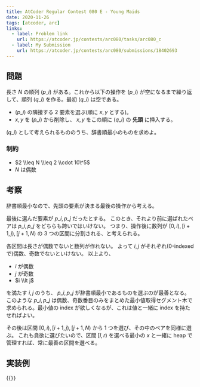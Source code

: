 ```yaml
---
title: AtCoder Regular Contest 080 E - Young Maids
date: 2020-11-26
tags: [atcoder, arc]
links:
  - label: Problem link
    url: https://atcoder.jp/contests/arc080/tasks/arc080_c
  - label: My Submission
    url: https://atcoder.jp/contests/arc080/submissions/18402693
---
```


## 問題

長さ $N$ の順列 $(p\_i)$ がある。これから以下の操作を $(p\_i)$ が空になるまで繰り返して、順列 $(q\_i)$ を作る。最初 $(q\_i)$ は空である。

- $(p\_i)$ の隣接する 2 要素を選ぶ(順に $x, y$ とする)。
- $x,y$ を $(p\_i)$ から削除し、 $x, y$ をこの順に $(q\_i)$ の **先頭** に挿入する。

$(q\_i)$ として考えられるもののうち、辞書順最小のものを求めよ。

### 制約

- $2 \\leq N \\leq 2 \\cdot 10\^5$
- $N$ は偶数

## 考察

辞書順最小なので、先頭の要素が決まる最後の操作から考える。

最後に選んだ要素が $p\_i, p\_j$ だったとする。
このとき、それより前に選ばれたペアは $p\_i, p\_j$ をどちらも跨いではいけない。
つまり、操作後に数列が $[0, i), [i+1, j), [j+1, N)$ の 3 つの区間に分割される、と考えられる。

各区間は長さが偶数でないと数列が作れない。
よって $i, j$ がそれぞれ(0-indexed で)偶数、奇数でないといけない。
以上より、

- $i$ が偶数
- $j$ が奇数
- $i \\lt j$

を満たす $i, j$ のうち、 $p\_i, p\_j$ が辞書順最小であるものを選ぶのが最善となる。
このような $p\_i, p\_j$ は偶数、奇数番目のみをまとめた最小値取得セグメント木で求められる。最小値の index が欲しくなるが、これは値と一緒に index を持たせればよい。

その後は区間 $[0, i), [i+1, j), [j+1, N)$ から 1 つを選び、その中のペアを同様に選ぶ。
これも貪欲に選びたいので、区間 $[l, r)$ を選べる最小の $x$ と一緒に heap で管理すれば、常に最善の区間を選べる。

## 実装例

{{<code file="main.cpp" language="cpp">}}
